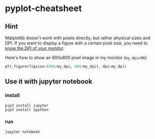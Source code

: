 # pyplot-cheatsheet

## Hint
Matplotlib doesn't work with pixels directly, but rather physical sizes and DPI. If you want to display a figure with a certain pixel size, you need to [know the DPI of your monitor](https://www.infobyip.com/detectmonitordpi.php).

Here's how to show an 800x800 pixel image in my monitor (`my_dpi=96`):
```python
plt.figure(figsize=(800/my_dpi, 800/my_dpi), dpi=my_dpi)
```

## Use it with jupyter notebook
### install
```
pip3 install jupyter
pip3 install ipython
```

### run 
```
jupyter notebook
```
